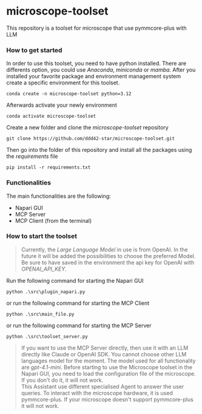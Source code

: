 # microscope-toolset
This repository is a toolset for microscope that use pymmcore-plus with LLM


### How to get  started

In order to use this toolset, you need to have python installed. There are differents option, you could use *Anaconda*, *miniconda* or *mamba*. After you installed your favorite package and environment management system create a specific environment for this toolset.

```
conda create -n microscope-toolset python=3.12
```
Afterwards activate your newly environment
```
conda activate microscope-toolset
```
Create a new folder and clone the _microscope-toolset_ repository
```
git clone https://github.com/ddd42-star/microscope-toolset.git
```
Then go into the folder of this repository and install all the packages using the *requirements* file
```
pip install -r requirements.txt
```
### Functionalities
The main functionalities are the following:
 - Napari GUI
 - MCP Server
 - MCP Client (from the terminal)

### How to start the toolset

> Currently, the *Large Language Model* in use is from OpenAI. In the future it will be added the possibilities to choose the preferred Model. Be sure to have saved in the environment the api key for OpenAI with *OPENAI_API_KEY*.

Run the following command for starting the Napari GUI
```
python .\src\plugin_napari.py
```

or run the following command for starting the MCP Client
```
python .\src\main_file.py
```
or run the following command for starting the MCP Server
```
python .\src\toolset_server.py
```
> If you want to use the MCP Server directly, then use it with an LLM directly like Claude or OpenAI SDK.
> You cannot choose other LLM languages model for the moment. The model used for all functionality are *gpt-4.1-mini*.
> Before starting to use the Microscope toolset in the Napari GUI, you need to load the configuration file of the microscope.
> If you don't do it, it will not work.\
This Assistant use different specialised Agent to answer the user queries.
> To interact with the microscope hardware, it is used pymmcore-plus. If your microscope
> doesn't support pymmcore-plus it will not work.

